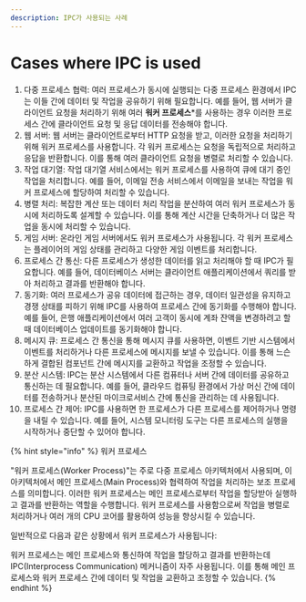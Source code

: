 ```yaml
---
description: IPC가 사용되는 사례
---
```


# Cases where IPC is used

1. 다중 프로세스 협력: 여러 프로세스가 동시에 실행되는 다중 프로세스 환경에서 IPC는 이들 간에 데이터 및 작업을 공유하기 위해 필요합니다. 예를 들어, 웹 서버가 클라이언트 요청을 처리하기 위해 여러 **워커 프로세스**\*를 사용하는 경우 이러한 프로세스 간에 클라이언트 요청 및 응답 데이터를 전송해야 합니다.
2. 웹 서버: 웹 서버는 클라이언트로부터 HTTP 요청을 받고, 이러한 요청을 처리하기 위해 워커 프로세스를 사용합니다. 각 워커 프로세스는 요청을 독립적으로 처리하고 응답을 반환합니다. 이를 통해 여러 클라이언트 요청을 병렬로 처리할 수 있습니다.
3. 작업 대기열: 작업 대기열 서비스에서는 워커 프로세스를 사용하여 큐에 대기 중인 작업을 처리합니다. 예를 들어, 이메일 전송 서비스에서 이메일을 보내는 작업을 워커 프로세스에 할당하여 처리할 수 있습니다.
4. 병렬 처리: 복잡한 계산 또는 데이터 처리 작업을 분산하여 여러 워커 프로세스가 동시에 처리하도록 설계할 수 있습니다. 이를 통해 계산 시간을 단축하거나 더 많은 작업을 동시에 처리할 수 있습니다.
5. 게임 서버: 온라인 게임 서버에서도 워커 프로세스가 사용됩니다. 각 워커 프로세스는 플레이어의 게임 상태를 관리하고 다양한 게임 이벤트를 처리합니다.
6. 프로세스 간 통신: 다른 프로세스가 생성한 데이터를 읽고 처리해야 할 때 IPC가 필요합니다. 예를 들어, 데이터베이스 서버는 클라이언트 애플리케이션에서 쿼리를 받아 처리하고 결과를 반환해야 합니다.
7. 동기화: 여러 프로세스가 공유 데이터에 접근하는 경우, 데이터 일관성을 유지하고 경쟁 상태를 피하기 위해 IPC를 사용하여 프로세스 간에 동기화를 수행해야 합니다. 예를 들어, 은행 애플리케이션에서 여러 고객이 동시에 계좌 잔액을 변경하려고 할 때 데이터베이스 업데이트를 동기화해야 합니다.
8. 메시지 큐: 프로세스 간 통신을 통해 메시지 큐를 사용하면, 이벤트 기반 시스템에서 이벤트를 처리하거나 다른 프로세스에 메시지를 보낼 수 있습니다. 이를 통해 느슨하게 결합된 컴포넌트 간에 메시지를 교환하고 작업을 조정할 수 있습니다.
9. 분산 시스템: IPC는 분산 시스템에서 다른 컴퓨터나 서버 간에 데이터를 공유하고 통신하는 데 필요합니다. 예를 들어, 클라우드 컴퓨팅 환경에서 가상 머신 간에 데이터를 전송하거나 분산된 마이크로서비스 간에 통신을 관리하는 데 사용됩니다.
10. 프로세스 간 제어: IPC를 사용하면 한 프로세스가 다른 프로세스를 제어하거나 명령을 내릴 수 있습니다. 예를 들어, 시스템 모니터링 도구는 다른 프로세스의 실행을 시작하거나 중단할 수 있어야 합니다.

{% hint style="info" %}
워커 프로세스

"워커 프로세스(Worker Process)"는 주로 다중 프로세스 아키텍처에서 사용되며, 이 아키텍처에서 메인 프로세스(Main Process)와 협력하여 작업을 처리하는 보조 프로세스를 의미합니다. 이러한 워커 프로세스는 메인 프로세스로부터 작업을 할당받아 실행하고 결과를 반환하는 역할을 수행합니다. 워커 프로세스를 사용함으로써 작업을 병렬로 처리하거나 여러 개의 CPU 코어를 활용하여 성능을 향상시킬 수 있습니다.

일반적으로 다음과 같은 상황에서 워커 프로세스가 사용됩니다:

워커 프로세스는 메인 프로세스와 통신하여 작업을 할당하고 결과를 반환하는데 IPC(Interprocess Communication) 메커니즘이 자주 사용됩니다. 이를 통해 메인 프로세스와 워커 프로세스 간에 데이터 및 작업을 교환하고 조정할 수 있습니다.
{% endhint %}
